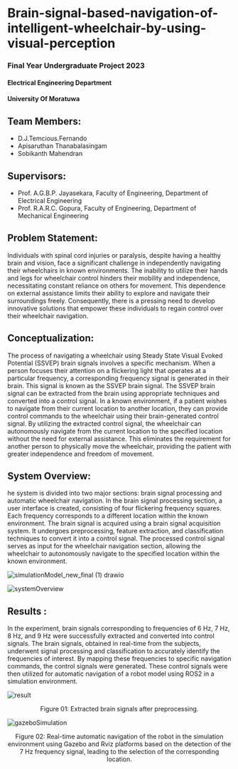 # Brain-signal-based-navigation-of-intelligent-wheelchair-by-using-visual-perception

### Final Year Undergraduate Project 2023
#### Electrical Engineering Department
#### University Of Moratuwa


## Team Members:
- D.J.Temcious.Fernando
- Apisaruthan Thanabalasingam
- Sobikanth Mahendran

## Supervisors:
- Prof. A.G.B.P. Jayasekara, Faculty of Engineering, Department of Electrical Engineering
- Prof. R.A.R.C. Gopura, Faculty of Engineering, Department of Mechanical Engineering

## Problem Statement:
Individuals with spinal cord injuries or paralysis, despite having a healthy brain and vision, face a significant
challenge in independently navigating their wheelchairs in known environments. The inability to utilize their
hands and legs for wheelchair control hinders their mobility and independence, necessitating constant reliance
on others for movement. This dependence on external assistance limits their ability to explore and navigate
their surroundings freely. Consequently, there is a pressing need to develop innovative solutions that empower
these individuals to regain control over their wheelchair navigation.

## Conceptualization:
The process of navigating a wheelchair using Steady State Visual Evoked Potential (SSVEP) brain signals involves
a specific mechanism. When a person focuses their attention on a flickering light that operates at a particular
frequency, a corresponding frequency signal is generated in their brain. This signal is known as the SSVEP brain
signal.
The SSVEP brain signal can be extracted from the brain using appropriate techniques and converted into a
control signal. In a known environment, if a patient wishes to navigate from their current location to another
location, they can provide control commands to the wheelchair using their brain-generated control signal.
By utilizing the extracted control signal, the wheelchair can autonomously navigate from the current location to
the specified location without the need for external assistance. This eliminates the requirement for another
person to physically move the wheelchair, providing the patient with greater independence and freedom of
movement.

## System Overview:
he system is divided into two major sections: brain signal processing and automatic wheelchair navigation.
In the brain signal processing section, a user interface is created, consisting of four flickering frequency squares.
Each frequency corresponds to a different location within the known environment. The brain signal is acquired
using a brain signal acquisition system. It undergoes preprocessing, feature extraction, and classification
techniques to convert it into a control signal.
The processed control signal serves as input for the wheelchair navigation section, allowing the wheelchair to
autonomously navigate to the specified location within the known environment.

![simulationModel_new_final (1) drawio](https://github.com/temci024/Brain-signal-based-navigation-of-intelligent-wheelchair-by-using-visual-perception/assets/129023792/07546627-d9ac-442b-9d1d-cf406f0cf1bb)


![systemOverview](https://github.com/temci024/Brain-signal-based-navigation-of-intelligent-wheelchair-by-using-visual-perception/assets/129023792/963c0395-941c-412c-bc26-beb1b27cb40e)

## Results :
In the experiment, brain signals corresponding to frequencies of 6 Hz, 7 Hz, 8 Hz, and 9 Hz were successfully
extracted and converted into control signals. The brain signals, obtained in real-time from the subjects,
underwent signal processing and classification to accurately identify the frequencies of interest.
By mapping these frequencies to specific navigation commands, the control signals were generated. These
control signals were then utilized for automatic navigation of a robot model using ROS2 in a simulation
environment.

![result](https://github.com/temci024/Brain-signal-based-navigation-of-intelligent-wheelchair-by-using-visual-perception/assets/129023792/fa717d50-02bc-4c34-a21a-e081f48ad2eb)

<p align="center">Figure 01: Extracted brain signals after preprocessing.</p>

![gazeboSimulation](https://github.com/temci024/Brain-signal-based-navigation-of-intelligent-wheelchair-by-using-visual-perception/assets/129023792/aa80f306-4e9b-4f2e-97b5-a699c4503c79)
<p align="center">Figure 02: Real-time automatic navigation of the robot in the simulation environment using
Gazebo and Rviz platforms based on the detection of the 7 Hz frequency signal, leading to the
selection of the corresponding location.</p>

